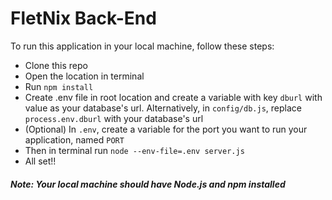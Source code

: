 # FletNix Back-End

To run this application in your local machine, follow these steps:

- Clone this repo
- Open the location in terminal
- Run `npm install`
- Create .env file in root location and create a variable with key `dburl` with value as your database's url. Alternatively, in `config/db.js`, replace `process.env.dburl` with your database's url
- (Optional) In `.env`, create a variable for the port you want to run your application, named `PORT`
- Then in terminal run `node --env-file=.env server.js`
- All set!!

##### Note: Your local machine should have Node.js and npm installed
